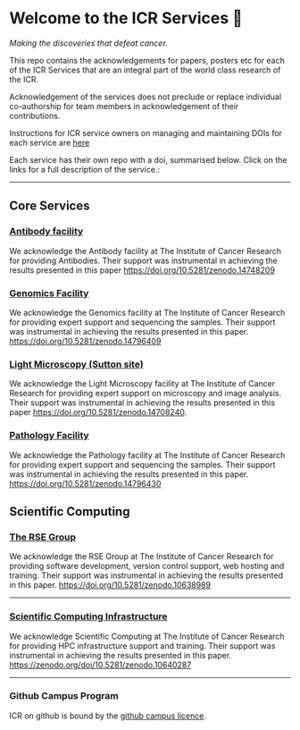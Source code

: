 # Welcome to the ICR Services 👋
*Making the discoveries that defeat cancer.*

This repo contains the acknowledgements for papers, posters etc for each of the ICR Services that are an integral part of the world class research of the ICR.

Acknowledgement of the services does not preclude or replace individual co-authorship for team members in acknowledgement of their contributions.

Instructions for ICR service owners on managing and maintaining DOIs for each service are [here](https://github.com/ICR-Services/Instructions)

Each service has their own repo with a doi, summarised below. Click on the links for a full description of the service.:

---

## Core Services

### [Antibody facility](https://github.com/ICR-Services/Antibody-Facility)
We acknowledge the Antibody facility at The Institute of Cancer Research for providing Antibodies. Their support was instrumental in achieving the results presented in this paper https://doi.org/10.5281/zenodo.14748209

### [Genomics Facility](https://github.com/ICR-Services/Genomics-Facility)
We acknowledge the Genomics facility at The Institute of Cancer Research for providing expert support and sequencing the samples. Their support was instrumental in achieving the results presented in this paper. https://doi.org/10.5281/zenodo.14796409

### [Light Microscopy (Sutton site)](https://github.com/ICR-Services/Light-Microscopy-Facility)
We acknowledge the Light Microscopy facility at The Institute of Cancer Research for providing expert support on microscopy and image analysis. Their support was instrumental in achieving the results presented in this paper https://doi.org/10.5281/zenodo.14708240.

### [Pathology Facility](https://github.com/ICR-Services/Pathology-Facility)
We acknowledge the Pathology facility at The Institute of Cancer Research for providing expert support and sequencing the samples. Their support was instrumental in achieving the results presented in this paper. https://doi.org/10.5281/zenodo.14796430

## Scientific Computing
### [The RSE Group](https://github.com/ICR-Services/RSE-Group)
We acknowledge the RSE Group at The Institute of Cancer Research for providing software development, version control support, web hosting and training. Their support was instrumental in achieving the results presented in this paper. https://doi.org/10.5281/zenodo.10638989

---

### [Scientific Computing Infrastructure](https://github.com/ICR-Services/Scientific-Computing/tree/main)
We acknowledge Scientific Computing at The Institute of Cancer Research for providing HPC infrastructure support and training. Their support was instrumental in achieving the results presented in this paper.  https://zenodo.org/doi/10.5281/zenodo.10640287

---

### Github Campus Program
ICR on github is bound by the [github campus licence](https://education.github.com/schools/terms).
